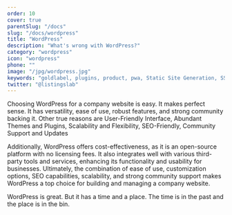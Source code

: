 ```yaml
---
order: 10
cover: true
parentSlug: "/docs"
slug: "/docs/wordpress"
title: "WordPress"
description: "What's wrong with WordPress?"
category: "wordpress"
icon: "wordpress"
phone: ""
image: "/jpg/wordpress.jpg"
keywords: "goldlabel, plugins, product, pwa, Static Site Generation, SSR, free"
twitter: "@listingslab"
---
```

Choosing WordPress for a company website is easy. It makes perfect sense. It has  versatility, ease of use, robust features, and strong community backing it. Other true reasons are User-Friendly Interface, Abundant Themes and Plugins, Scalability and Flexibility, SEO-Friendly, Community Support and Updates

Additionally, WordPress offers cost-effectiveness, as it is an open-source platform with no licensing fees. It also integrates well with various third-party tools and services, enhancing its functionality and usability for businesses. Ultimately, the combination of ease of use, customization options, SEO capabilities, scalability, and strong community support makes WordPress a top choice for building and managing a company website.

WordPress is great. But it has a time and a place. The time is in the past and the place is in the bin.
